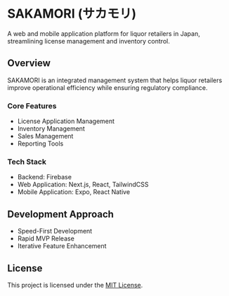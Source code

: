 # SAKAMORI (サカモリ)

A web and mobile application platform for liquor retailers in Japan, streamlining license management and inventory control.

## Overview

SAKAMORI is an integrated management system that helps liquor retailers improve operational efficiency while ensuring regulatory compliance.

### Core Features
- License Application Management
- Inventory Management
- Sales Management
- Reporting Tools

### Tech Stack
- Backend: Firebase
- Web Application: Next.js, React, TailwindCSS
- Mobile Application: Expo, React Native

## Development Approach
- Speed-First Development
- Rapid MVP Release
- Iterative Feature Enhancement

## License
This project is licensed under the [MIT License](LICENSE).

